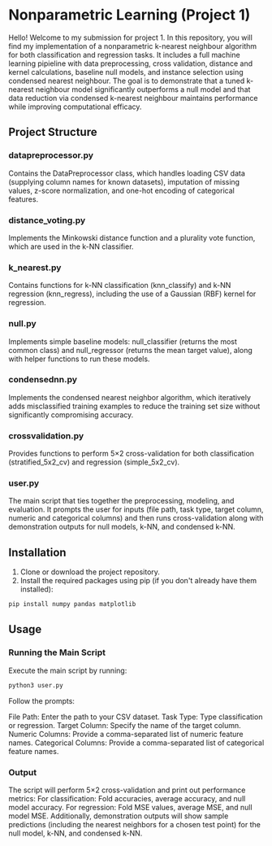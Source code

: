 # Nonparametric Learning (Project 1)

Hello! Welcome to my submission for project 1. In this repository, you will find my implementation of a nonparametric k-nearest neighbour algorithm for both classification and regression tasks. It includes a full machine learning pipieline with data preprocessing, cross validation, distance and kernel calculations, baseline null models, and instance selection using condensed nearest neighbour. The goal is to demonstrate that a tuned k-nearest neighbour model significantly outperforms a null model and that data reduction via condensed k-nearest neighbour maintains performance while improving computational efficacy. 

## Project Structure

### datapreprocessor.py
Contains the DataPreprocessor class, which handles loading CSV data (supplying column names for known datasets), imputation of missing values, z-score normalization, and one-hot encoding of categorical features.

### distance_voting.py
Implements the Minkowski distance function and a plurality vote function, which are used in the k-NN classifier.

### k_nearest.py
Contains functions for k-NN classification (knn_classify) and k-NN regression (knn_regress), including the use of a Gaussian (RBF) kernel for regression.

### null.py
Implements simple baseline models: null_classifier (returns the most common class) and null_regressor (returns the mean target value), along with helper functions to run these models.

### condensednn.py
Implements the condensed nearest neighbor algorithm, which iteratively adds misclassified training examples to reduce the training set size without significantly compromising accuracy.

### crossvalidation.py
Provides functions to perform 5×2 cross-validation for both classification (stratified_5x2_cv) and regression (simple_5x2_cv).

### user.py
The main script that ties together the preprocessing, modeling, and evaluation. It prompts the user for inputs (file path, task type, target column, numeric and categorical columns) and then runs cross-validation along with demonstration outputs for null models, k-NN, and condensed k-NN.

## Installation
1. Clone or download the project repository.
2. Install the required packages using pip (if you don't already have them installed): 
```bash
pip install numpy pandas matplotlib 
```
## Usage
### Running the Main Script
Execute the main script by running:

```python
python3 user.py
```
Follow the prompts:

File Path: Enter the path to your CSV dataset.
Task Type: Type classification or regression.
Target Column: Specify the name of the target column.
Numeric Columns: Provide a comma-separated list of numeric feature names.
Categorical Columns: Provide a comma-separated list of categorical feature names.

### Output
The script will perform 5×2 cross-validation and print out performance metrics:
For classification: Fold accuracies, average accuracy, and null model accuracy.
For regression: Fold MSE values, average MSE, and null model MSE. Additionally, demonstration outputs will show sample predictions (including the nearest neighbors for a chosen test point) for the null model, k-NN, and condensed k-NN.
